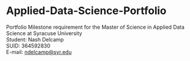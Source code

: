 # Applied-Data-Science-Portfolio
Portfolio Milestone requirement for the Master of Science in Applied Data Science at Syracuse University<br/>
Student: Nash Delcamp<br/>
SUID: 364592830<br/>
E-mail: ndelcamp@syr.edu
